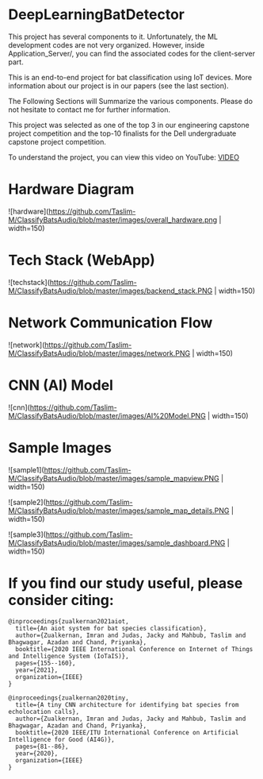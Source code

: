 # DeepLearningBatDetector
This project has several components to it. Unfortunately, the ML development codes are not very organized.
However, inside Application_Server/, you can find the associated codes for the client-server part.

This is an end-to-end project for bat classification using IoT devices. More information about our project is in our papers (see the last section).

The Following Sections will Summarize the various components. Please do not hesitate to contact me for further information.

This project was selected as one of the top 3 in our engineering capstone project competition and the top-10 finalists for the Dell undergraduate capstone project competition.

To understand the project, you can view this video on YouTube: [VIDEO](https://youtu.be/9pw_I2N22yo)

# Hardware Diagram

![hardware](https://github.com/Taslim-M/ClassifyBatsAudio/blob/master/images/overall_hardware.png | width=150)

# Tech Stack (WebApp)

![techstack](https://github.com/Taslim-M/ClassifyBatsAudio/blob/master/images/backend_stack.PNG | width=150)

# Network Communication Flow

![network](https://github.com/Taslim-M/ClassifyBatsAudio/blob/master/images/network.PNG | width=150)

# CNN (AI) Model

![cnn](https://github.com/Taslim-M/ClassifyBatsAudio/blob/master/images/AI%20Model.PNG | width=150)

# Sample Images

![sample1](https://github.com/Taslim-M/ClassifyBatsAudio/blob/master/images/sample_mapview.PNG | width=150)

![sample2](https://github.com/Taslim-M/ClassifyBatsAudio/blob/master/images/sample_map_details.PNG | width=150)

![sample3](https://github.com/Taslim-M/ClassifyBatsAudio/blob/master/images/sample_dashboard.PNG | width=150)



# If you find our study useful, please consider citing: 
```
@inproceedings{zualkernan2021aiot,
  title={An aiot system for bat species classification},
  author={Zualkernan, Imran and Judas, Jacky and Mahbub, Taslim and Bhagwagar, Azadan and Chand, Priyanka},
  booktitle={2020 IEEE International Conference on Internet of Things and Intelligence System (IoTaIS)},
  pages={155--160},
  year={2021},
  organization={IEEE}
}

@inproceedings{zualkernan2020tiny,
  title={A tiny CNN architecture for identifying bat species from echolocation calls},
  author={Zualkernan, Imran and Judas, Jacky and Mahbub, Taslim and Bhagwagar, Azadan and Chand, Priyanka},
  booktitle={2020 IEEE/ITU International Conference on Artificial Intelligence for Good (AI4G)},
  pages={81--86},
  year={2020},
  organization={IEEE}
}
```
